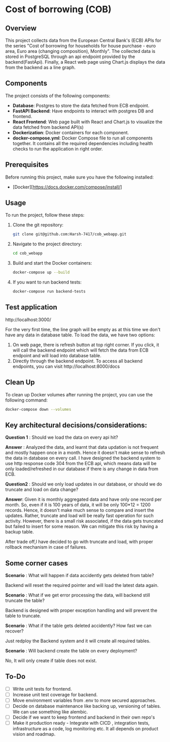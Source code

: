 # Cost of borrowing (COB)

## Overview
This project collects data from the European Central Bank's (ECB) APIs for the series "Cost of borrowing for households for house purchase - euro area, Euro area (changing composition), Monthly". The collected data is stored in PostgreSQL through an api endpoint provided by the backend(FastApi). Finally, a React web page using Chart.js displays the data from the backend as a line graph.


## Components

The project consists of the following components:

- __Database__: Postgres to store the data fetched from ECB endpoint.
- __FastAPI Backend__: Have endpoints to interact with postgres DB and frontend.
- __React Frontend__: Web page built with React and Chart.js to visualize the data fetched from backend API(s)
- __Dockerization__: Docker containers for each component.
- __docker-compose.yml__: Docker Compose file to run all components together. It contains all the required dependencies including health checks to run the application in right order.


## Prerequisites
Before running this project, make sure you have the following installed:
- [Docker][https://docs.docker.com/compose/install/]
## Usage
To run the project, follow these steps:

1. Clone the git repository:
    ```bash
    git clone git@github.com:Harsh-7417/cob_webapp.git
    ```
2. Navigate to the project directory:
    ```bash
    cd cob_webapp
    ```

3. Build and start the Docker containers:
    ```bash
    docker-compose up --build
    ```

4. If you want to run backend tests:
    ```bash
    docker-compose run backend-tests
    ```

## Test application
http://localhost:3000/

For the very first time, the line graph will be empty as at this time we don't have any data in database table. To load the data, we have two options:

1) On web page, there is refresh button at top right corner. If you click, it will call the backend endpoint which will fetch the data from ECB endpoint and will load into database table.
2) Directly through the backend endpoint. To access all backend endpoints, you can visit http://localhost:8000/docs

## Clean Up
To clean up Docker volumes after running the project, you can use the following command:
```bash
docker-compose down --volumes
```

## Key architectural decisions/considerations:
**Question 1** : Should we load the data on every api hit?

**Answer** : Analyzed the data, and learnt that data updation is not frequent and mostly happen once in a month. Hence it doesn't make sense to refresh the data in database on every call. I have designed the backend system to use http response code 304 from the ECB api, which means data will be only loaded/refreshed in our database if there is any change in data from ECB.

**Question2** : Should we only load updates in our database, or should we do truncate and load on data change?

**Answer**: Given it is monthly aggregated data and have only one record per month. So, even if it is 100 years of data, it will be only 100*12 = 1200 records. Hence, it doesn't make much sense to compare and insert the updates. Rather, truncate and load will be really fast operation for such activity. However, there is a small risk associated, if the data gets truncated but failed to insert for some reason. We can mitigate this risk by having a backup table. 

After trade off,I have decided to go with truncate and load, with proper rollback mechanism in case of failures.

## Some corner cases

**Scenario** : What will happen if data accidently gets deleted from table?

Backend will reset the required pointer and will load the latest data again.

**Scenario** : What if we get error processing the data, will backend still truncate the table?

Backend is designed with proper exception handling and will prevent the table to truncate.

**Scenario** : What if the table gets deleted accidently? How fast we can recover?

Just redploy the Backend system and it will create all required tables.

**Scenario** : Will backend create the table on every deployment?

No, It will only create if table does not exist.


## To-Do
- [ ] Write unit tests for frontend.
- [ ] Increase unit test coverage for backend.
- [ ] Move environment variables from .env to more secured approaches.
- [ ] Decide on database maintenance like backing up, versioning of tables. We can use something like alembic.
- [ ] Decide if we want to keep frontend and backend in their own repo's
- [ ] Make it production ready - Integrate with CICD , integration tests, infrastructure as a code, log monitoring etc. It all depends on product vision and roadmap.